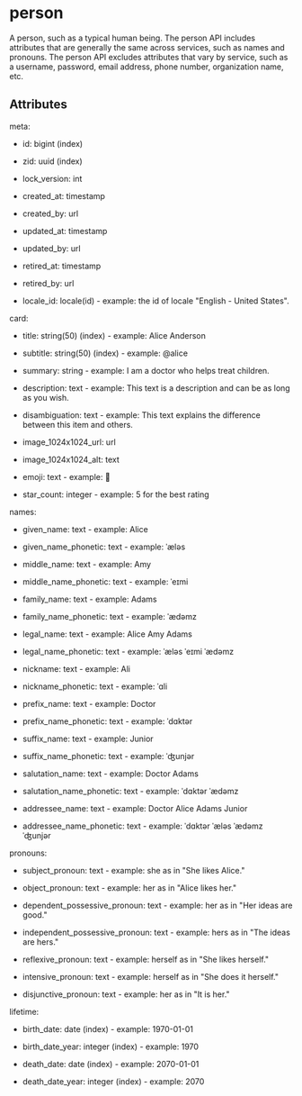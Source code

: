# person

A person, such as a typical human being. The person API includes attributes that are generally the same across services, such as names and pronouns. The person API excludes attributes that vary by service, such as a username, password, email address, phone number, organization name, etc.


## Attributes

meta:

  * id: bigint (index)

  * zid: uuid (index)

  * lock_version: int

  * created_at: timestamp

  * created_by: url

  * updated_at: timestamp

  * updated_by: url

  * retired_at: timestamp

  * retired_by: url

  * locale_id: locale(id) - example: the id of locale "English - United States".


card:

  * title: string(50) (index) - example: Alice Anderson


  * subtitle: string(50) (index) - example: @alice


  * summary: string - example: I am a doctor who helps treat children.


  * description: text - example: This text is a description and can be as long as you wish.


  * disambiguation: text - example: This text explains the difference between this item and others.


  * image_1024x1024_url: url

  * image_1024x1024_alt: text

  * emoji: text - example: 🚀


  * star_count: integer - example: 5 for the best rating


names:

  * given_name: text - example: Alice


  * given_name_phonetic: text - example: ˈæləs


  * middle_name: text - example: Amy


  * middle_name_phonetic: text - example: ˈeɪmi


  * family_name: text - example: Adams


  * family_name_phonetic: text - example: ˈædəmz


  * legal_name: text - example: Alice Amy Adams


  * legal_name_phonetic: text - example: ˈæləs ˈeɪmi ˈædəmz


  * nickname: text - example: Ali


  * nickname_phonetic: text - example: ˈɑli


  * prefix_name: text - example: Doctor


  * prefix_name_phonetic: text - example: ˈdɑktər


  * suffix_name: text - example: Junior


  * suffix_name_phonetic: text - example: ˈʤunjər


  * salutation_name: text - example: Doctor Adams


  * salutation_name_phonetic: text - example: ˈdɑktər ˈædəmz


  * addressee_name: text - example: Doctor Alice Adams Junior


  * addressee_name_phonetic: text - example: ˈdɑktər ˈæləs ˈædəmz ˈʤunjər


pronouns:

  * subject_pronoun: text - example: she as in "She likes Alice."


  * object_pronoun: text - example: her as in "Alice likes her."


  * dependent_possessive_pronoun: text - example: her as in "Her ideas are good."


  * independent_possessive_pronoun: text - example: hers as in "The ideas are hers."


  * reflexive_pronoun: text - example: herself as in "She likes herself."


  * intensive_pronoun: text - example: herself as in "She does it herself."


  * disjunctive_pronoun: text - example: her as in "It is her."


lifetime:

  * birth_date: date (index) - example: 1970-01-01


  * birth_date_year: integer (index) - example: 1970


  * death_date: date (index) - example: 2070-01-01


  * death_date_year: integer (index) - example: 2070


